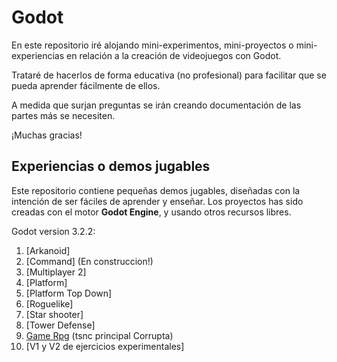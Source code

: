 
# Godot

En este repositorio iré alojando mini-experimentos, mini-proyectos o mini-experiencias en relación a la creación de videojuegos con Godot.

Trataré de hacerlos de forma educativa (no profesional) para facilitar que se pueda aprender fácilmente de ellos.

A medida que surjan preguntas se irán creando documentación de las partes más se necesiten.

¡Muchas gracias!

## Experiencias o demos jugables

Este repositorio contiene pequeñas demos jugables, diseñadas con la intención de ser fáciles de aprender y enseñar. Los proyectos has sido creadas con el motor **Godot Engine**, y usando otros recursos libres.

Godot version 3.2.2:
1. [Arkanoid]
1. [Command] (En construccion!)
1. [Multiplayer 2]
1. [Platform]
1. [Platform Top Down]
1. [Roguelike]
1. [Star shooter]
1. [Tower Defense]
2. [Game Rpg]() (tsnc principal Corrupta)
3. [V1 y V2 de ejercicios experimentales]
 


